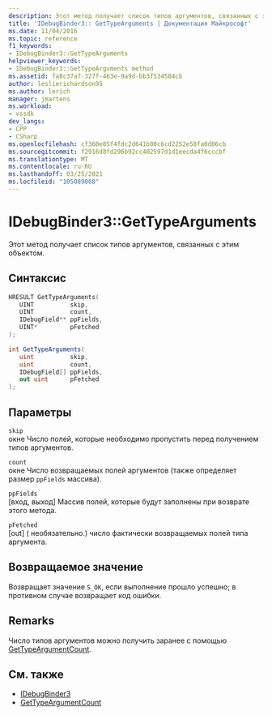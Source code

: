 ```yaml
---
description: Этот метод получает список типов аргументов, связанных с этим объектом.
title: 'IDebugBinder3:: GetTypeArguments | Документация Майкрософт'
ms.date: 11/04/2016
ms.topic: reference
f1_keywords:
- IDebugBinder3::GetTypeArguments
helpviewer_keywords:
- IDebugBinder3::GetTypeArguments method
ms.assetid: fa0c37a7-327f-463e-9a9d-bb3f534584cb
author: leslierichardson95
ms.author: lerich
manager: jmartens
ms.workload:
- vssdk
dev_langs:
- CPP
- CSharp
ms.openlocfilehash: cf360e85f4fdc2d641b00c6cd2252e58fa0d06cb
ms.sourcegitcommit: f2916d8fd296b92cc402597d1d1eecda4f6cccbf
ms.translationtype: MT
ms.contentlocale: ru-RU
ms.lasthandoff: 03/25/2021
ms.locfileid: "105089008"
---
```

# <a name="idebugbinder3gettypearguments"></a>IDebugBinder3::GetTypeArguments
Этот метод получает список типов аргументов, связанных с этим объектом.

## <a name="syntax"></a>Синтаксис

```cpp
HRESULT GetTypeArguments(
   UINT          skip,
   UINT          count,
   IDebugField** ppFields,
   UINT*         pFetched
);
```

```csharp
int GetTypeArguments(
   uint          skip,
   uint          count,
   IDebugField[] ppFields,
   out uint      pFetched
);
```

## <a name="parameters"></a>Параметры
`skip`\
окне Число полей, которые необходимо пропустить перед получением типов аргументов.

`count`\
окне Число возвращаемых полей аргументов (также определяет размер `ppFields` массива).

`ppFields`\
[вход, выход] Массив полей, которые будут заполнены при возврате этого метода.

`pFetched`\
[out] \( необязательно.) число фактически возвращаемых полей типа аргумента.

## <a name="return-value"></a>Возвращаемое значение
 Возвращает значение `S_OK`, если выполнение прошло успешно; в противном случае возвращает код ошибки.

## <a name="remarks"></a>Remarks
 Число типов аргументов можно получить заранее с помощью [GetTypeArgumentCount](../../../extensibility/debugger/reference/idebugbinder3-gettypeargumentcount.md).

## <a name="see-also"></a>См. также
- [IDebugBinder3](../../../extensibility/debugger/reference/idebugbinder3.md)
- [GetTypeArgumentCount](../../../extensibility/debugger/reference/idebugbinder3-gettypeargumentcount.md)
